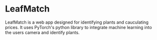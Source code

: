 # LeafMatch

LeafMatch is a web app designed for identifying plants and cauculating prices. It uses PyTorch's python library to integrate machine learning into the users camera and identify plants.
